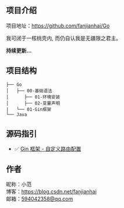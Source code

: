 ## 项目介绍

项目地址：https://github.com/fanjianhai/Go

我可闭于一核桃壳内, 而仍自认我是无疆限之君主。

**持续更新...** 

## 项目结构

```
├── Go
│   ├── 00-基础语法
│      ├── 01-环境安装
│      ├── 02-变量声明
|   └── 01-Gin框架
└── Java
```

## 源码指引
- :white_check_mark: [Gin 框架 - 自定义路由配置](https://github.com/xinliangnote/Go/blob/master/01-Gin框架/codes/02-路由配置)

## 作者
昵称：小范<br/>
博客：https://blog.csdn.net/fanjianhai <br/>
邮箱：594042358@qq.com <br/>




